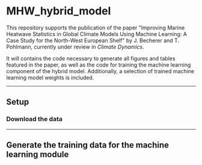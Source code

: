 # MHW_hybrid_model

This repository supports the publication of the paper "Improving Marine Heatwave Statistics in Global Climate Models Using Machine Learning: A Case Study for the North-West European Shelf" by J. Becherer and T. Pohlmann, currently under review in *Climate Dynamics*.

It will contains the code necessary to generate all figures and tables featured in the paper, as well as the code for training the machine learning component of the hybrid model. Additionally, a selection of trained machine learning model weights is included.

---
## Setup

### Download the data


--- 
## Generate the training data for the machine learning module

